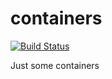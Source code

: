 containers
==========

[![Build Status](https://travis-ci.org/magestik/containers.svg?branch=master)](https://travis-ci.org/magestik/containers)

Just some containers
